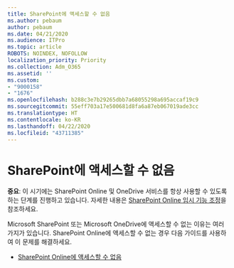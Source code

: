 ```yaml
---
title: SharePoint에 액세스할 수 없음
ms.author: pebaum
author: pebaum
ms.date: 04/21/2020
ms.audience: ITPro
ms.topic: article
ROBOTS: NOINDEX, NOFOLLOW
localization_priority: Priority
ms.collection: Adm_O365
ms.assetid: ''
ms.custom:
- "9000158"
- "1676"
ms.openlocfilehash: b288c3e7b29265dbb7a68055298a695accaf19c9
ms.sourcegitcommit: 55eff703a17e500681d8fa6a87eb067019ade3cc
ms.translationtype: HT
ms.contentlocale: ko-KR
ms.lasthandoff: 04/22/2020
ms.locfileid: "43711385"
---
```

# <a name="cannot-access-sharepoint"></a>SharePoint에 액세스할 수 없음

**중요**: 이 시기에는 SharePoint Online 및 OneDrive 서비스를 항상 사용할 수 있도록 하는 단계를 진행하고 있습니다. 자세한 내용은 [SharePoint Online 임시 기능 조정](https://aka.ms/ODSPAdjustments)을 참조하세요.

Microsoft SharePoint 또는 Microsoft OneDrive에 액세스할 수 없는 이유는 여러 가지가 있습니다. SharePoint Online에 액세스할 수 없는 경우 다음 가이드를 사용하여 이 문제를 해결하세요.

- [SharePoint Online에 액세스할 수 없음](https://docs.microsoft.com/sharepoint/troubleshoot/sharing-and-permissions/sharepoint-online-inaccessible)
